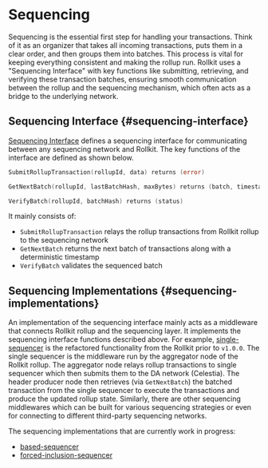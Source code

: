# Sequencing

 Sequencing is the essential first step for handling your transactions. Think of it as an organizer that takes all incoming transactions, puts them in a clear order, and then groups them into batches. This process is vital for keeping everything consistent and making the rollup run. Rollkit uses a "Sequencing Interface" with key functions like submitting, retrieving, and verifying these transaction batches, ensuring smooth communication between the rollup and the sequencing mechanism, which often acts as a bridge to the underlying network.

## Sequencing Interface {#sequencing-interface}

[Sequencing Interface](https://github.com/rollkit/rollkit/blob/main/core/sequencer/sequencing.go#L11) defines a sequencing interface for communicating between any sequencing network and Rollkit. The key functions of the interface are defined as shown below.

```go
SubmitRollupTransaction(rollupId, data) returns (error)

GetNextBatch(rollupId, lastBatchHash, maxBytes) returns (batch, timestamp)

VerifyBatch(rollupId, batchHash) returns (status)
```

It mainly consists of:

* `SubmitRollupTransaction` relays the rollup transactions from Rollkit rollup to the sequencing network
* `GetNextBatch` returns the next batch of transactions along with a deterministic timestamp
* `VerifyBatch` validates the sequenced batch

## Sequencing Implementations {#sequencing-implementations}

An implementation of the sequencing interface mainly acts as a middleware that connects Rollkit rollup and the sequencing layer. It implements the sequencing interface functions described above. For example, [single-sequencer](https://github.com/rollkit/rollkit/blob/main/sequencers/single/README.md) is the refactored functionality from the Rollkit prior to `v1.0.0`. The single sequencer is the middleware run by the aggregator node of the Rollkit rollup. The aggregator node relays rollup transactions to single sequencer which then submits them to the DA network (Celestia). The header producer node then retrieves (via `GetNextBatch`) the batched transaction from the single sequencer to execute the transactions and produce the updated rollup state. Similarly, there are other sequencing middlewares which can be built for various sequencing strategies or even for connecting to different third-party sequencing networks.

The sequencing implementations that are currently work in progress:
<!-- * [single-sequencer](single) -->
* [based-sequencer](/guides/sequencing/based.md)
* [forced-inclusion-sequencer](/guides/sequencing/forced-inclusion.md)
